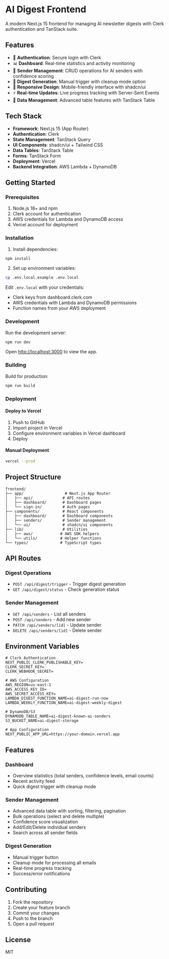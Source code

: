 # AI Digest Frontend

A modern Next.js 15 frontend for managing AI newsletter digests with Clerk authentication and TanStack suite.

## Features

- 🔐 **Authentication**: Secure login with Clerk
- 📊 **Dashboard**: Real-time statistics and activity monitoring
- 👥 **Sender Management**: CRUD operations for AI senders with confidence scoring
- 🚀 **Digest Generation**: Manual trigger with cleanup mode option
- 📱 **Responsive Design**: Mobile-friendly interface with shadcn/ui
- ⚡ **Real-time Updates**: Live progress tracking with Server-Sent Events
- 🔄 **Data Management**: Advanced table features with TanStack Table

## Tech Stack

- **Framework**: Next.js 15 (App Router)
- **Authentication**: Clerk
- **State Management**: TanStack Query
- **UI Components**: shadcn/ui + Tailwind CSS
- **Data Tables**: TanStack Table
- **Forms**: TanStack Form
- **Deployment**: Vercel
- **Backend Integration**: AWS Lambda + DynamoDB

## Getting Started

### Prerequisites

1. Node.js 18+ and npm
2. Clerk account for authentication
3. AWS credentials for Lambda and DynamoDB access
4. Vercel account for deployment

### Installation

1. Install dependencies:
```bash
npm install
```

2. Set up environment variables:
```bash
cp .env.local.example .env.local
```

Edit `.env.local` with your credentials:
- Clerk keys from dashboard.clerk.com
- AWS credentials with Lambda and DynamoDB permissions
- Function names from your AWS deployment

### Development

Run the development server:

```bash
npm run dev
```

Open [http://localhost:3000](http://localhost:3000) to view the app.

### Building

Build for production:

```bash
npm run build
```

### Deployment

#### Deploy to Vercel

1. Push to GitHub
2. Import project in Vercel
3. Configure environment variables in Vercel dashboard
4. Deploy

#### Manual Deployment

```bash
vercel --prod
```

## Project Structure

```
frontend/
├── app/                  # Next.js App Router
│   ├── api/             # API routes
│   ├── dashboard/       # Dashboard pages
│   └── sign-in/         # Auth pages
├── components/          # React components
│   ├── dashboard/       # Dashboard components
│   ├── senders/         # Sender management
│   └── ui/              # shadcn/ui components
├── lib/                 # Utilities
│   ├── aws/            # AWS SDK helpers
│   └── utils/          # Helper functions
└── types/              # TypeScript types
```

## API Routes

### Digest Operations
- `POST /api/digest/trigger` - Trigger digest generation
- `GET /api/digest/status` - Check generation status

### Sender Management
- `GET /api/senders` - List all senders
- `POST /api/senders` - Add new sender
- `PATCH /api/senders/[id]` - Update sender
- `DELETE /api/senders/[id]` - Delete sender

## Environment Variables

```env
# Clerk Authentication
NEXT_PUBLIC_CLERK_PUBLISHABLE_KEY=
CLERK_SECRET_KEY=
CLERK_WEBHOOK_SECRET=

# AWS Configuration
AWS_REGION=us-east-1
AWS_ACCESS_KEY_ID=
AWS_SECRET_ACCESS_KEY=
LAMBDA_DIGEST_FUNCTION_NAME=ai-digest-run-now
LAMBDA_WEEKLY_FUNCTION_NAME=ai-digest-weekly-digest

# DynamoDB/S3
DYNAMODB_TABLE_NAME=ai-digest-known-ai-senders
S3_BUCKET_NAME=ai-digest-storage

# App Configuration
NEXT_PUBLIC_APP_URL=https://your-domain.vercel.app
```

## Features

### Dashboard
- Overview statistics (total senders, confidence levels, email counts)
- Recent activity feed
- Quick digest trigger with cleanup mode

### Sender Management
- Advanced data table with sorting, filtering, pagination
- Bulk operations (select and delete multiple)
- Confidence score visualization
- Add/Edit/Delete individual senders
- Search across all sender fields

### Digest Generation
- Manual trigger button
- Cleanup mode for processing all emails
- Real-time progress tracking
- Success/error notifications

## Contributing

1. Fork the repository
2. Create your feature branch
3. Commit your changes
4. Push to the branch
5. Open a pull request

## License

MIT